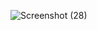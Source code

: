 ![Screenshot (28)](https://github.com/user-attachments/assets/0ab86ee9-6d0e-4135-b568-89106c8ef088)
